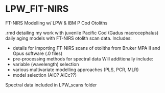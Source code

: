 # LPW_FIT-NIRS
 FT-NIRS Modelling w/ LPW & IBM P Cod Otoliths

.rmd detailing my work with juvenile Pacific Cod (Gadus macrocephalus) daily aging models with FT-NIRS otolith scan data. Includes:
- details for importing FT-NIRS scans of otoliths from Bruker MPA II and Opus software (.0 files)
- pre-processing methods for spectral data
Will additionally include:
- variable (wavelength) selection
- various multivariate modelling approaches (PLS, PCR, MLR)
- model selection (AIC? AICc??)

Spectral data included in LPW_scans folder
